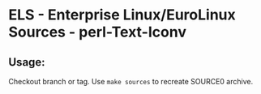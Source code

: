 # ELS - Enterprise Linux/EuroLinux Sources - perl-Text-Iconv
 
## Usage:
  Checkout branch or tag. Use `make sources` to recreate  SOURCE0 archive.
